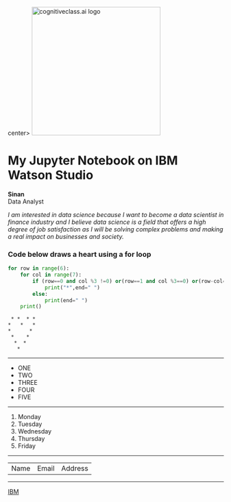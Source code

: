 center>
    <img src="https://cf-courses-data.s3.us.cloud-object-storage.appdomain.cloud/IBMDeveloperSkillsNetwork-DS0105EN-SkillsNetwork/labs/Module2/images/SN_web_lightmode.png" width="300" alt="cognitiveclass.ai logo">
</center>

<h1>My Jupyter Notebook on IBM Watson Studio</h1>

__Sinan__<br>
Data Analyst

_I am interested in data science because I want to become a data scientist in finance industry and I believe data science is a field that offers a high degree of job satisfaction as I will be solving complex problems and making a real impact on businesses and society._

<h3>Code below draws a heart using a for loop</h3>


```python
for row in range(6):  
    for col in range(7):  
        if (row==0 and col %3 !=0) or(row==1 and col %3==0) or(row-col==2) or(row+col==8):  
            print("*",end=" ")  
        else:  
            print(end=" ")  
    print() 
```

     * *  * *  
    *   *   * 
    *      * 
     *    *  
      *  *   
       *    


<hr>
<ul>
    <li>ONE</li>
    <li>TWO</li>
    <li>THREE</li>
    <li>FOUR</li>
    <li>FIVE</li>
</ul>
<hr>
<ol>
    <li>Monday</li>
    <li>Tuesday</li>
    <li>Wednesday</li>
    <li>Thursday</li>
    <li>Friday</li>
</ol>
<hr>
<table>
  <tr>
    <td>Name</td>
    <td>Email</td>
    <td>Address</td>
  </tr>
</table>
<hr>
<a href="https://www.ibm.com/us-en/">IBM</a>
